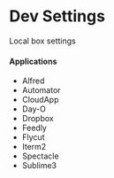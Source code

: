 Dev Settings
===========

Local box settings

#### Applications
* Alfred
* Automator
* CloudApp
* Day-O
* Dropbox
* Feedly
* Flycut
* Iterm2
* Spectacle
* Sublime3

